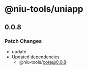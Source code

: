 # @niu-tools/uniapp

## 0.0.8

### Patch Changes

- update
- Updated dependencies
  - @niu-tools/core@0.0.8
